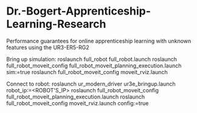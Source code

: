 # Dr.-Bogert-Apprenticeship-Learning-Research
Performance guarantees for online apprenticeship learning with unknown features using the UR3-ER5-RG2 

Bring up simulation:
roslaunch full_robot full_robot.launch
roslaunch full_robot_moveit_config full_robot_moveit_planning_execution.launch sim:=true
roslaunch full_robot_moveit_config moveit_rviz.launch

Connect to robot: 
roslaunch ur_modern_driver ur3e_bringup.launch robot_ip:=<ROBOT'S_IP>
roslaunch full_robot_moveit_config full_robot_moveit_planning_execution.launch
roslaunch full_robot_moveit_config moveit_rviz.launch config:=true
